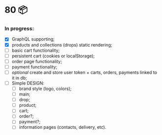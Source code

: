 # 80 📦

### In progress:

- [x] GraphQL supporting;
- [x] products and collections (drops) static rendering;
- [ ] basic cart functionality;
- [ ] persistent cart (cookies or localStorage);
- [ ] order page functionality;
- [ ] payment functionality;
- [ ] *optional* create and store user token + carts, orders, payments linked to it in db;
- [ ] Simple DESIGN:
  - [ ] brand style (logo, colors);
  - [ ] main;
  - [ ] drop;
  - [ ] product;
  - [ ] cart;
  - [ ] order?;
  - [ ] payment?;
  - [ ] information pages (contacts, delivery, etc).